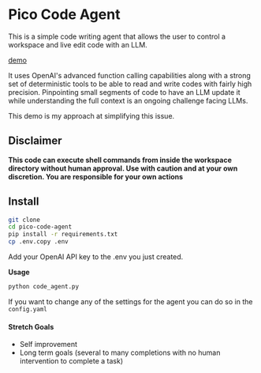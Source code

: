 # Pico Code Agent

This is a simple code writing agent that allows the user to control a workspace and live edit code with an LLM. 

[demo](!assets/demo.png)

It uses OpenAI's advanced function calling capabilities along with a strong set of deterministic tools to be able to read and write codes with fairly high precision. Pinpointing small segments of code to have an LLM update it while understanding the full context is an ongoing challenge facing LLMs. 

This demo is my approach at simplifying this issue. 

## Disclaimer

__**This code can execute shell commands from inside the workspace directory without human approval. Use with caution and at your own discretion. You are responsible for your own actions**__

## Install 

```bash
git clone 
cd pico-code-agent
pip install -r requirements.txt
cp .env.copy .env
```

Add your OpenAI API key to the .env you just created.

**Usage**

```bash
python code_agent.py
```

If you want to change any of the settings for the agent you can do so in the `config.yaml`

#### Stretch Goals

- Self improvement
- Long term goals (several to many completions with no human intervention to complete a task)
